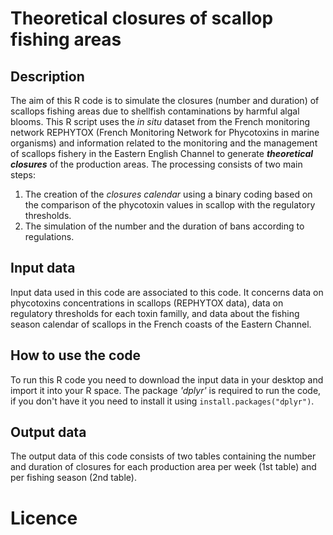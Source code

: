 # Theoretical closures of scallop fishing areas
## Description
The aim of this R code is to simulate the closures (number and duration) of scallops fishing areas due to shellfish contaminations by harmful algal blooms. This R script uses the _in situ_ dataset from the French monitoring network
REPHYTOX (French Monitoring Network for Phycotoxins in marine organisms) and information related to the monitoring and the management of scallops fishery in the Eastern English Channel to generate ***theoretical closures*** of the production areas. The processing consists of two main steps: 
1. The creation of the _closures calendar_ using a binary coding based on the comparison of the phycotoxin values in scallop with the regulatory thresholds.
2. The simulation of the number and the duration of bans according to regulations. 
## Input data
Input data used in this code are associated to this code. It concerns data on phycotoxins concentrations in scallops (REPHYTOX data), data on regulatory thresholds for each toxin familly, and data about the fishing season calendar of scallops in the French coasts of the Eastern Channel.  
## How to use the code
To run this R code you need to download the input data in your desktop and import it into your R space. The package _'dplyr'_ is required to run the code, if you don't have it you need to install it using ``install.packages("dplyr")``.  
## Output data
The output data of this code consists of two tables containing the number and duration of closures for each production area per week (1st table) and per fishing season (2nd table). 
# Licence
